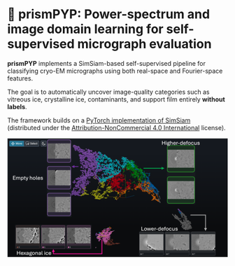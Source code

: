 # 🔮 prismPYP: Power-spectrum and image domain learning for self-supervised micrograph evaluation

**prismPYP** implements a SimSiam-based self-supervised pipeline for classifying cryo-EM micrographs using both real-space and Fourier-space features.  

The goal is to automatically uncover image-quality categories such as vitreous ice, crystalline ice, contaminants, and support film entirely **without labels**.

The framework builds on a [PyTorch implementation of SimSiam](https://github.com/facebookresearch/simsiam)  
(distributed under the [Attribution-NonCommercial 4.0 International](https://github.com/facebookresearch/simsiam/blob/main/LICENSE) license).

![Phoenix visualization](assets/phoenix_example.png)


